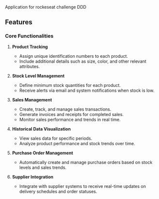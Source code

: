 Application for rockeseat challenge DDD

## Features

### **Core Functionalities**

1. **Product Tracking**
   - Assign unique identification numbers to each product.
   - Include additional details such as size, color, and other relevant attributes.

2. **Stock Level Management**
   - Define minimum stock quantities for each product.
   - Receive alerts via email and system notifications when stock is low.

3. **Sales Management**
   - Create, track, and manage sales transactions.
   - Generate invoices and receipts for completed sales.
   - Monitor sales performance and trends in real time.

4. **Historical Data Visualization**
   - View sales data for specific periods.
   - Analyze product performance and stock trends over time.

5. **Purchase Order Management**
   - Automatically create and manage purchase orders based on stock levels and sales trends.

6. **Supplier Integration**
   - Integrate with supplier systems to receive real-time updates on delivery schedules and order statuses.
